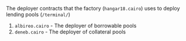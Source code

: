 The deployer contracts that the factory (`hangar18.cairo`) uses to deploy lending pools (`/terminal/`)

1. `albireo.cairo` - The deployer of borrowable pools
2. `deneb.cairo` - The deployer of collateral pools

